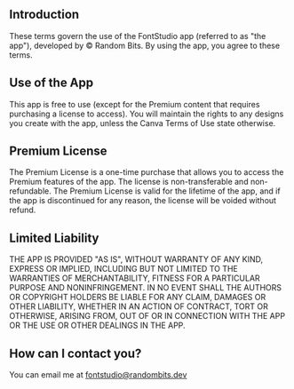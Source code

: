 ## Introduction

These terms govern the use of the FontStudio app (referred to as "the app"), developed by © Random Bits. By using the app, you agree to these terms. 

## Use of the App

This app is free to use (except for the Premium content that requires purchasing a license to access). You will maintain the rights to any designs you create with the app, unless the Canva Terms of Use state otherwise.

## Premium License

The Premium License is a one-time purchase that allows you to access the Premium features of the app. The license is non-transferable and non-refundable. The Premium License is valid for the lifetime of the app, and if the app is discontinued for any reason, the license will be voided without refund.

## Limited Liability

THE APP IS PROVIDED "AS IS", WITHOUT WARRANTY OF ANY KIND, EXPRESS OR
IMPLIED, INCLUDING BUT NOT LIMITED TO THE WARRANTIES OF MERCHANTABILITY,
FITNESS FOR A PARTICULAR PURPOSE AND NONINFRINGEMENT. IN NO EVENT SHALL THE
AUTHORS OR COPYRIGHT HOLDERS BE LIABLE FOR ANY CLAIM, DAMAGES OR OTHER
LIABILITY, WHETHER IN AN ACTION OF CONTRACT, TORT OR OTHERWISE, ARISING FROM,
OUT OF OR IN CONNECTION WITH THE APP OR THE USE OR OTHER DEALINGS IN THE
APP.

## How can I contact you?

You can email me at <a href="mailto:fontstudio@randombits.dev">fontstudio@randombits.dev</a>

